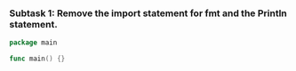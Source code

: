 ### Subtask 1: Remove the import statement for fmt and the Println statement.

```go
package main

func main() {}
```
